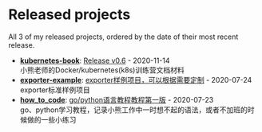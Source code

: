# Released projects

All <!-- release_count starts -->3<!-- release_count ends --> of my released projects, ordered by the date of their most recent release.

<!-- recent_releases starts -->
* **[kubernetes-book](https://github.com/minibear2333/kubernetes-book)**: [Release v0.6](https://github.com/minibear2333/kubernetes-book/releases/tag/v0.6) - 2020-11-14
<br>小熊老师的Docker/kubernetes(k8s)训练营文档材料
* **[exporter-example](https://github.com/minibear2333/exporter-example)**: [exporter样例项目，可以根据需要定制](https://github.com/minibear2333/exporter-example/releases/tag/0.0.1) - 2020-07-24
<br>exporter标准样例项目
* **[how_to_code](https://github.com/minibear2333/how_to_code)**: [go/python语言教程教程第一版](https://github.com/minibear2333/how_to_code/releases/tag/1.0.0) - 2020-07-23
<br>go、python学习教程，记录小熊工作中一时想不起的语法，或者不加班的时候做的一些小练习
<!-- recent_releases ends -->
